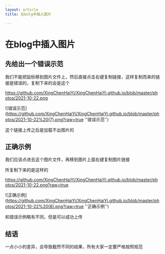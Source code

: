 ```yaml
---
layout: article
title: 在bolg中插入图片

---
```


# 在blog中插入图片

## 先给出一个错误示范

我们不能把鼠标移到图片文件上，然后直接点击右键复制链接，这样复制而来的链接是错误的，复制下来的会是这个

https://github.com/XingChenHaiYi/XingChenHaiYi.github.io/blob/master/photos/2021-10-22.png

![错误示范](https://github.com/XingChenHaiYi/XingChenHaiYi.github.io/blob/master/photos/2021-10-22%20(7).png?raw=true ''错误示范'')

这个链接上传之后是加载不出图片的

## 正确示例

我们应该点进去这个图片文件，再移到图片上面右键复制图片链接

所复制下来的是这样的

https://github.com/XingChenHaiYi/XingChenHaiYi.github.io/blob/master/photos/2021-10-22.png?raw=true

![正确示例](https://github.com/XingChenHaiYi/XingChenHaiYi.github.io/blob/master/photos/2021-10-22%20(8).png?raw=true ''正确示例'')

和错误示例略有不同，但是可以成功上传

## 结语 

一点小小的差异，会导致截然不同的结果，所有大家一定要严格按照规范

